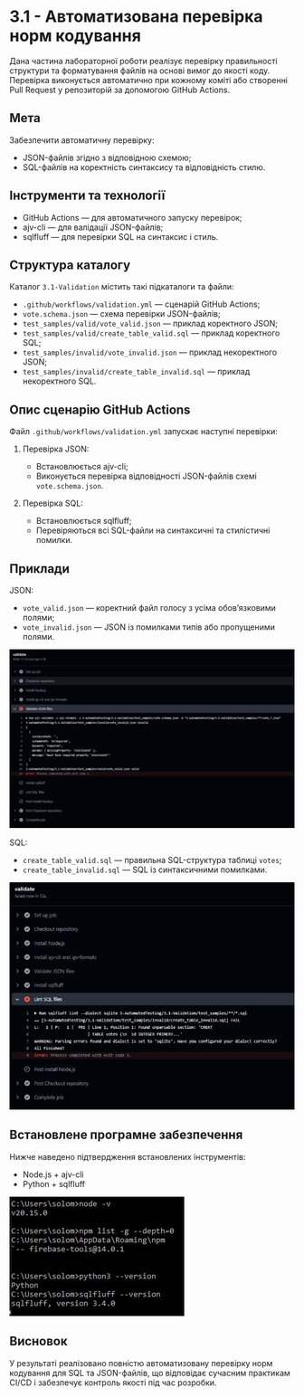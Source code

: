 # 3.1 - Автоматизована перевірка норм кодування

Дана частина лабораторної роботи реалізує перевірку правильності структури та форматування файлів на основі вимог до якості коду. Перевірка виконується автоматично при кожному коміті або створенні Pull Request у репозиторій за допомогою GitHub Actions.

## Мета

Забезпечити автоматичну перевірку:
- JSON-файлів згідно з відповідною схемою;
- SQL-файлів на коректність синтаксису та відповідність стилю.

## Інструменти та технології

- GitHub Actions — для автоматичного запуску перевірок;
- ajv-cli — для валідації JSON-файлів;
- sqlfluff — для перевірки SQL на синтаксис і стиль.

## Структура каталогу

Каталог `3.1-Validation` містить такі підкаталоги та файли:

- `.github/workflows/validation.yml` — сценарій GitHub Actions;
- `vote.schema.json` — схема перевірки JSON-файлів;
- `test_samples/valid/vote_valid.json` — приклад коректного JSON;
- `test_samples/valid/create_table_valid.sql` — приклад коректного SQL;
- `test_samples/invalid/vote_invalid.json` — приклад некоректного JSON;
- `test_samples/invalid/create_table_invalid.sql` — приклад некоректного SQL.

## Опис сценарію GitHub Actions

Файл `.github/workflows/validation.yml` запускає наступні перевірки:

1. Перевірка JSON:
   - Встановлюється ajv-cli;
   - Виконується перевірка відповідності JSON-файлів схемі `vote.schema.json`.

2. Перевірка SQL:
   - Встановлюється sqlfluff;
   - Перевіряються всі SQL-файли на синтаксичні та стилістичні помилки.

## Приклади

JSON:
- `vote_valid.json` — коректний файл голосу з усіма обов’язковими полями;
- `vote_invalid.json` — JSON із помилками типів або пропущеними полями.

![JSON Validation](screenshots/json-validation.png)

SQL:
- `create_table_valid.sql` — правильна SQL-структура таблиці `votes`;
- `create_table_invalid.sql` — SQL із синтаксичними помилками.

![SQL Validation](screenshots/sql-validation.png)

## Встановлене програмне забезпечення

Нижче наведено підтвердження встановлених інструментів:

- Node.js + ajv-cli
- Python + sqlfluff

![Software Versions](screenshots/software-check.png)

## Висновок

У результаті реалізовано повністю автоматизовану перевірку норм кодування для SQL та JSON-файлів, що відповідає сучасним практикам CI/CD і забезпечує контроль якості під час розробки.

